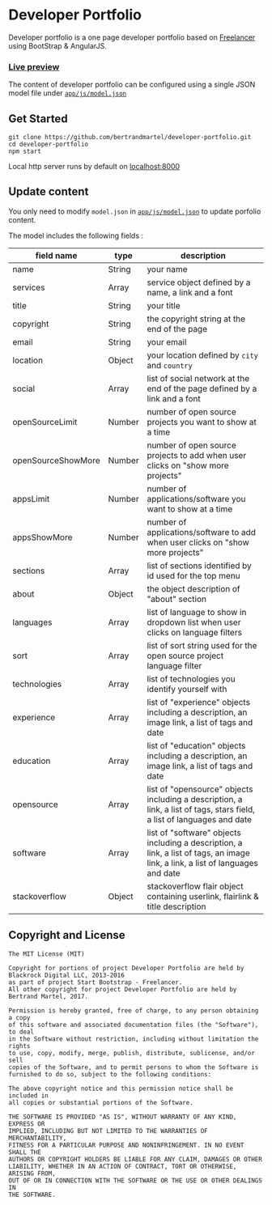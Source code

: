 # Developer Portfolio

Developer portfolio is a one page developer portfolio based on [Freelancer](http://startbootstrap.com/template-overviews/freelancer/) using BootStrap & AngularJS.

### [Live preview](http://bertrandmartel.github.io/developer-portfolio)

The content of developer portfolio can be configured using a single JSON model file under [`app/js/model.json`](https://github.com/bertrandmartel/developer-portfolio/blob/master/app/js/model.json)

## Get Started

```
git clone https://github.com/bertrandmartel/developer-portfolio.git
cd developer-portfolio
npm start
```

Local http server runs by default on [localhost:8000](http://localhost:8000)

## Update content

You only need to modify `model.json` in [`app/js/model.json`](https://github.com/bertrandmartel/developer-portfolio/blob/master/app/js/model.json) to update porfolio content.

The model includes the following fields :

|    field name       |  type        | description                                                                                  |
|---------------------|--------------|----------------------------------------------------------------------------------------------|
| name                | String       | your name                                                                                    |
| services            | Array        | service object defined by a name, a link and a font                                          |
| title               | String       | your title                                                                                   | 
| copyright           | String       | the copyright string at the end of the page                                                  |
| email               | String       | your email                                                                                   | 
| location            | Object       | your location defined by `city` and `country`                                                |
| social              | Array        | list of social network at the end of the page defined by a link and a font                   |
| openSourceLimit     | Number       | number of open source projects you want to show at a time                                    |              
| openSourceShowMore  | Number       | number of open source projects to add when user clicks on "show more projects"               |
| appsLimit           | Number       | number of applications/software you want to show at a time                                   |               
| appsShowMore        | Number       | number of applications/software  to add when user clicks on "show more projects"             |
| sections            | Array        | list of sections identified by id used for the top menu                                      |             
| about               | Object       | the object description of "about" section                                                    |
| languages           | Array        | list of language to show in dropdown list when user clicks on language filters               |
| sort                | Array        | list of sort string used for the open source project language filter                         |
| technologies        | Array        | list of technologies you identify yourself with                                              |    
| experience          | Array        | list of "experience" objects including a description, an image link, a list of tags and date |
| education           | Array        | list of "education" objects including a description, an image link, a list of tags and date  |
| opensource          | Array        | list of "opensource" objects including a description, a link, a list of tags, stars field, a list of languages and date |
| software            | Array        | list of "software" objects including a description, a link, a list of tags, an image link, a link, a list of languages and date |
| stackoverflow       | Object       | stackoverflow flair object containing userlink, flairlink & title description

## Copyright and License

```
The MIT License (MIT)

Copyright for portions of project Developer Portfolio are held by Blackrock Digital LLC, 2013-2016 
as part of project Start Bootstrap - Freelancer. 
All other copyright for project Developer Portfolio are held by Bertrand Martel, 2017.

Permission is hereby granted, free of charge, to any person obtaining a copy
of this software and associated documentation files (the "Software"), to deal
in the Software without restriction, including without limitation the rights
to use, copy, modify, merge, publish, distribute, sublicense, and/or sell
copies of the Software, and to permit persons to whom the Software is
furnished to do so, subject to the following conditions:

The above copyright notice and this permission notice shall be included in
all copies or substantial portions of the Software.

THE SOFTWARE IS PROVIDED "AS IS", WITHOUT WARRANTY OF ANY KIND, EXPRESS OR
IMPLIED, INCLUDING BUT NOT LIMITED TO THE WARRANTIES OF MERCHANTABILITY,
FITNESS FOR A PARTICULAR PURPOSE AND NONINFRINGEMENT. IN NO EVENT SHALL THE
AUTHORS OR COPYRIGHT HOLDERS BE LIABLE FOR ANY CLAIM, DAMAGES OR OTHER
LIABILITY, WHETHER IN AN ACTION OF CONTRACT, TORT OR OTHERWISE, ARISING FROM,
OUT OF OR IN CONNECTION WITH THE SOFTWARE OR THE USE OR OTHER DEALINGS IN
THE SOFTWARE.
```
